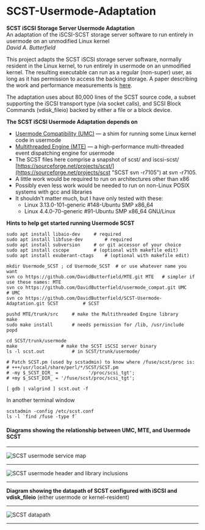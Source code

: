 # SCST-Usermode-Adaptation
**SCST iSCSI Storage Server Usermode Adaptation**  
An adaptation of the iSCSI-SCST storage server software to run entirely in usermode on an unmodified Linux kernel  
*David A. Butterfield*

This project adapts the SCST iSCSI storage server software, normally resident
in the Linux kernel, to run entirely in usermode on an unmodified kernel.  The
resulting executable can run as a regular (non-super) user, as long as it has
permission to access the backing storage.  A paper describing the work and
performance measurements is
[here](https://davidbutterfield.github.io/SCST-Usermode-Adaptation/docs/SCST_Usermode.html
       "A paper describing the work in detail").

The adaptation uses about 80,000 lines of the SCST source code, a subset
supporting the iSCSI transport type (via socket calls), and SCSI Block Commands
(vdisk_fileio) backed by either a file or a block device.

**The SCST iSCSI Usermode Adaptation depends on**  
 + [Usermode Compatibility (UMC)](https://github.com/DavidButterfield/usermode_compat
				"Usermode Compatibility for Linux Kernel Code (UMC)")
    &mdash; a shim for running some Linux kernel code in usermode
 + [Multithreaded Engine (MTE)](https://github.com/DavidButterfield/MTE "Multithreaded Engine (libmte)")
    &mdash; a high-performance multi-threaded event dispatching engine for usermode
 + The SCST files here comprise a snapshot of scst/ and iscsi-scst/
   [https://sourceforge.net/projects/scst/](https://sourceforge.net/projects/scst "SCST svn -r7105")
   at svn -r7105.
 + A little work would be required to run on architectures other than x86
 + Possibly even less work would be needed to run on non-Linux POSIX systems with gcc and libraries
 + It shouldn't matter much, but I have only tested with these:
	- Linux 3.13.0-101-generic #148-Ubuntu SMP x86_64
	- Linux 4.4.0-70-generic    #91-Ubuntu SMP x86_64 GNU/Linux

**Hints to help get started running Usermode SCST**

	sudo apt install libaio-dev		# required
	sudo apt install libfuse-dev		# required
	sudo apt install subversion		# or git accessor of your choice
	sudo apt install cscope			# (optional with makefile edit)
	sudo apt install exuberant-ctags	# (optional with makefile edit)

	mkdir Usermode_SCST ; cd Usermode_SCST	# or use whatever name you want
	svn co https://github.com/DavidButterfield/MTE.git MTE   # simpler if use these names: MTE
	svn co https://github.com/DavidButterfield/usermode_compat.git UMC	             # UMC
	svn co https://github.com/DavidButterfield/SCST-Usermode-Adaptation.git SCST         # SCST

	pushd MTE/trunk/src	    # make the Multithreaded Engine library
	make
	sudo make install	    # needs permission for /lib, /usr/include
	popd

	cd SCST/trunk/usermode
	make			    # make the SCST iSCSI server binary
	ls -l scst.out		    # in SCST/trunk/usermode/

	# Patch SCST.pm (used by scstadmin) to know where /fuse/scst/proc is:
	# +++/usr/local/share/perl/*/SCST/SCST.pm
	# -my $_SCST_DIR_ =           '/proc/scsi_tgt';
	# +my $_SCST_DIR_ = '/fuse/scst/proc/scsi_tgt';

	[ gdb | valgrind ] scst.out -f  
In another terminal window

	scstadmin -config /etc/scst.conf
	ls -l `find /fuse -type f`
#### Diagrams showing the relationship between UMC, MTE, and Usermode SCST
* * *
![SCST usermode service map](https://davidbutterfield.github.io/SCST-Usermode-Adaptation/docs/SCST_usermode_service_map.png
 "SCST Usermode Service Map")
* * *
![SCST usermode header and library inclusions](https://davidbutterfield.github.io/SCST-Usermode-Adaptation/docs/SCST_usermode_includes.png
"SCST Usermode Header and Library Inclusions")
* * *
**Diagram showing the datapath of SCST configured with iSCSI and vdisk_fileio**
(either usermode or kernel-resident)
* * *
![SCST datapath](https://davidbutterfield.github.io/SCST-Usermode-Adaptation/docs/SCST_iSCSI_datapath.png
 "SCST Usermode Service Map")
* * *

